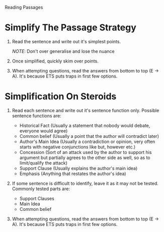 Reading Passages

# Simplify The Passage Strategy
1. Read the sentence and write out it's simplest points.
    
   *NOTE*: Don't over generalise and lose the nuance
4. Once simplified, quickly skim over points.
5. When attempting questions, read the answers from bottom to top (E -> A). It's because ETS puts traps in first few options.

# Simplification On Steroids
1. Read each sentence and write out it's sentence function only. Possible sentence functions are:

   - Historical Fact (Usually a statement that nobody would debate, everyone would agree)
   - Common belief (Usually a point that the author will contradict later)
   - Author's Main Idea (Usually a contradiction or opinion, very often starts with negative conjunctions like but, however etc.)
   - Concession (Sort of an attack used by the author to support his argument but partially agrees to the other side as well, so as to limit/qualify the attack)
   - Support Clause (Usually explains the author's main idea)
   - Emphasis (Anything that restates the author's idea)

3. If some sentence is difficult to identify, leave it as it may not be tested. Commonly tested parts are:
   
   - Support Clauses
   - Main Idea
   - Common belief

4. When attempting questions, read the answers from bottom to top (E -> A). It's because ETS puts traps in first few options.
